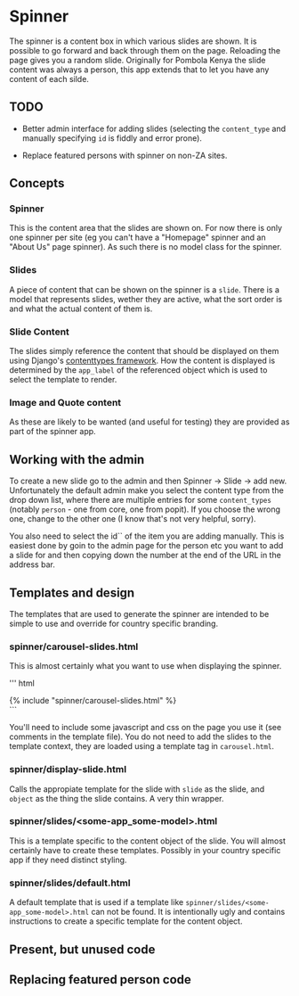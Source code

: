 # Spinner

The spinner is a content box in which various slides are shown. It is possible
to go forward and back through them on the page. Reloading the page gives you a
random slide. Originally for Pombola Kenya the slide content was always a
person, this app extends that to let you have any content of each silde.

## TODO

- Better admin interface for adding slides (selecting the `content_type` and
  manually specifying `id` is fiddly and error prone).

- Replace featured persons with spinner on non-ZA sites.

## Concepts

### Spinner

This is the content area that the slides are shown on. For now there is only
one spinner per site (eg you can't have a "Homepage" spinner and an "About Us"
page spinner). As such there is no model class for the spinner.

### Slides

A piece of content that can be shown on the spinner is a `slide`. There is a
model that represents slides, wether they are active, what the sort order is
and what the actual content of them is.

### Slide Content

The slides simply reference the content that should be displayed on them using
Django's [contenttypes
framework](https://docs.djangoproject.com/en/dev/ref/contrib/contenttypes/).
How the content is displayed is determined by the `app_label` of the referenced
object which is used to select the template to render.

### Image and Quote content

As these are likely to be wanted (and useful for testing) they are provided as
part of the spinner app.

## Working with the admin

To create a new slide go to the admin and then Spinner -> Slide -> add new.
Unfortunately the default admin make you select the content type from the drop
down list, where there are multiple entries for some `content_types` (notably
`person` - one from core, one from popit). If you choose the wrong one, change
to the other one (I know that's not very helpful, sorry).

You also need to select the id`` of the item you are adding manually. This is
easiest done by goin to the admin page for the person etc you want to add a
slide for and then copying down the number at the end of the URL in the address
bar.

## Templates and design

The templates that are used to generate the spinner are intended to be simple
to use and override for country specific branding.

### spinner/carousel-slides.html

This is almost certainly what you want to use when displaying the spinner.

''' html
<div id="home-carousel" class="carousel">
  {% include "spinner/carousel-slides.html" %}
</div>
```

You'll need to include some javascript and css on the page you use it (see
comments in the template file). You do not need to add the slides to the
template context, they are loaded using a template tag in `carousel.html`.

### spinner/display-slide.html

Calls the appropiate template for the slide with `slide` as the slide, and
`object` as the thing the slide contains. A very thin wrapper.

### spinner/slides/<some-app_some-model>.html

This is a template specific to the content object of the slide. You will almost
certainly have to create these templates. Possibly in your country specific app
if they need distinct styling.

### spinner/slides/default.html

A default template that is used if a template like
`spinner/slides/<some-app_some-model>.html` can not be found. It is
intentionally ugly and contains instructions to create a specific template for
the content object.

## Present, but unused code

## Replacing featured person code
